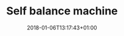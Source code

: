 ---
title: "Self balance machine"
date: 2018-01-06T13:17:43+01:00
description: "Contrary to popular belief, Lorem Ipsum is not simply random text. It has roots in a piece of classical Latin literature from 45 BC, making it over 2000 years old. Richard McClintock, a Latin professor at Hampden-Sydney College in Virginia"
photos: ["a.jpg", "b"]
draft: true
---